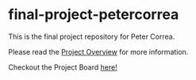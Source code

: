 # final-project-petercorrea
This is the final project repository for Peter Correa.

Please read the [Project Overview](https://github.com/cu-ecen-aeld/final-project-petercorrea/wiki/1.-Project-Overview) for more information.

Checkout the Project Board [here!](https://github.com/users/petercorrea/projects/4/views/1?groupedBy%5BcolumnId%5D=170163068)
